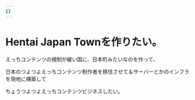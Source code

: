 ```yaml
---
{}
---
```

# Hentai Japan Townを作りたい。

えっちコンテンツの規制が緩い国に、日本町みたいなのを作って、

日本のつよつよえっちコンテンツ制作者を移住させて＆サーバーとかのインフラを現地に構築して

ちょうつよつよえっちコンテンツビジネスしたい。